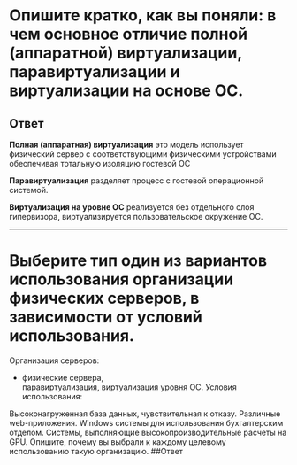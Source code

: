 # Опишите кратко, как вы поняли: в чем основное отличие полной (аппаратной) виртуализации, паравиртуализации и виртуализации на основе ОС.<br>

## Ответ

**Полная (аппаратная) виртуализация** это модель использует физический сервер с соответствующими физическими устройствами обеспечивая тотальную изоляцию гостевой ОС

**Паравиртуализация** разделяет процесс с гостевой операционной системой.

**Виртуализация на уровне ОС** реализуется без отдельного слоя гипервизора, виртуализируется пользовательское окружение ОС.
_______________________
# Выберите тип один из вариантов использования организации физических серверов, в зависимости от условий использования.<br>

Организация серверов:<br>

- физические сервера,<br>
паравиртуализация,
виртуализация уровня ОС.
Условия использования:

Высоконагруженная база данных, чувствительная к отказу.
Различные web-приложения.
Windows системы для использования бухгалтерским отделом.
Системы, выполняющие высокопроизводительные расчеты на GPU.
Опишите, почему вы выбрали к каждому целевому использованию такую организацию.
##Ответ



